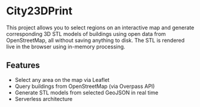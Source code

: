 # City23DPrint

This project allows you to select regions on an interactive map and generate corresponding 3D STL models of buildings using open data from OpenStreetMap, all without saving anything to disk. The STL is rendered live in the browser using in-memory processing.

## Features

- Select any area on the map via Leaflet
- Query buildings from OpenStreetMap (via Overpass API)
- Generate STL models from selected GeoJSON in real time
- Serverless architecture
